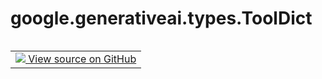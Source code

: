 <div itemscope itemtype="http://developers.google.com/ReferenceObject">
<meta itemprop="name" content="google.generativeai.types.ToolDict" />
<meta itemprop="path" content="Stable" />
</div>

# google.generativeai.types.ToolDict

<!-- Insert buttons and diff -->

<table class="tfo-notebook-buttons tfo-api nocontent" align="left">
<td>
  <a target="_blank" href="https://github.com/google/generative-ai-python/blob/master/google/generativeai/types/content_types.py#L772-L773">
    <img src="https://www.tensorflow.org/images/GitHub-Mark-32px.png" />
    View source on GitHub
  </a>
</td>
</table>





<!-- Placeholder for "Used in" -->


